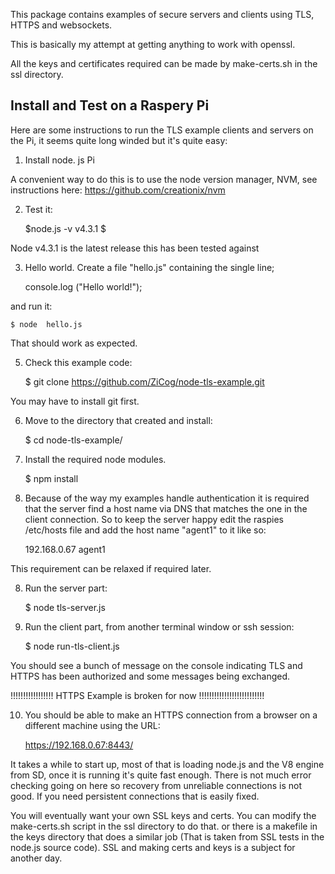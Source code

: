 This package contains examples of secure servers and clients using TLS, HTTPS and websockets.

This is basically my attempt at getting anything to work with openssl.

All the keys and certificates required can be made by make-certs.sh in the ssl directory.


Install and Test on a Raspery Pi
--------------------------------

Here are some instructions to run the TLS example clients and servers on the Pi, it seems quite long winded but
it's quite easy:

1) Install node. js Pi

A convenient way to do this is to use the node version manager, NVM, see instructions here:
https://github.com/creationix/nvm

2) Test it:

    $node.js -v
    v4.3.1
    $

Node v4.3.1 is the latest release this has been tested against

3) Hello world. Create a file "hello.js" containing the single line;

    console.log ("Hello world!");

and run it:

    $ node  hello.js

That should work as expected.

5) Check this example code:

    $ git clone https://github.com/ZiCog/node-tls-example.git

You may have to install git first.

6) Move to the directory that created and install:

    $ cd node-tls-example/

7) Install the required node modules.

    $ npm install


7) Because of the way my examples handle authentication it is required that the server find a host name via DNS that
matches the one in the client connection. So to keep the server happy edit the raspies  /etc/hosts  file and add the
host name "agent1" to it like so:

    192.168.0.67    agent1

This requirement can be relaxed if required later.

8) Run the server part:

    $ node tls-server.js

9) Run the client part, from another terminal window or ssh session:

    $ node run-tls-client.js

You should see a bunch of message on the console indicating TLS and HTTPS has been authorized and some messages
being exchanged.


!!!!!!!!!!!!!!!!! HTTPS Example is broken for now !!!!!!!!!!!!!!!!!!!!!!!!!!


10) You should be able to make an HTTPS connection from a browser on a different machine using the URL:

    https://192.168.0.67:8443/
 
It takes a while to start up, most of that is loading node.js and the V8 engine from SD, once it is running it's
quite fast enough. 
There is not much error checking going on here so recovery from unreliable connections is not good. If you need
persistent connections that is easily fixed.

You will eventually want your own SSL keys and certs. You can modify the make-certs.sh script in the ssl directory to do that. or there is a makefile in the keys directory that does a similar job (That is taken from SSL tests in the node.js source code).
SSL and making certs and keys is a subject for another day.

